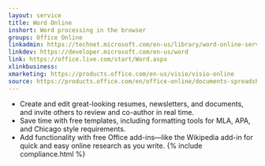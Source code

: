 ```yaml
---
layout: service
title: Word Online
inshort: Word processing in the browser
groups: Office Online
linkadmin: https://technet.microsoft.com/en-us/library/word-online-service-description.aspx
linkdev: https://developer.microsoft.com/en-us/word
link: https://office.live.com/start/Word.aspx
xlinkbusiness: 
xmarketing: https://products.office.com/en-us/visio/visio-online
source: https://products.office.com/en/office-online/documents-spreadsheets-presentations-office-online
---
```


- Create and edit great-looking resumes, newsletters, and documents, and invite others to review and co-author in real time.
- Save time with free templates, including formatting tools for MLA, APA, and Chicago style requirements. 
- Add functionality with free Office add-ins—like the Wikipedia add-in for quick and easy online research as you write.
{% include compliance.html %}